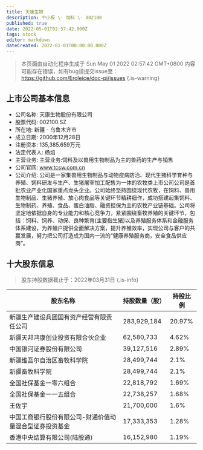 ```yaml
---
title: 天康生物
description: 中小板 \- 饲料 \- 002100
published: true
date: 2022-05-01T02:57:42.000Z
tags: stock
editor: markdown
dateCreated: 2022-01-01T00:00:00.000Z
---
```


> 本页面由自动化程序生成于 Sun May 01 2022 02:57:42 GMT+0800
> 内容可能存在错误，如有bug请提交issue至：https://github.com/Eroleice/doc-pi/issues
{.is-warning}

## 上市公司基本信息
- 公司名称: 天康生物股份有限公司
- 股票代码: 002100.SZ
- 所在地: 新疆 - 乌鲁木齐市
- 成立日期: 2000年12月28日
- 注册资本: 135,385.659万元
- 法定代表人: 杨焰
- 主营业务: 主营业务:饲料及以兽用生物制品为主的兽药的生产与销售
- 公司官网: www.tcsw.com.cn
- 公司介绍: 公司是一家集兽用生物制品与动物疫病防治、现代生猪科学育种与养殖、饲料研发与生产、生猪屠宰加工配售为一体的农牧类上市公司公司是首批农业产业化国家重点龙头企业。公司始终坚持围绕现代农牧，在饲料、兽用生物制品、生猪养殖、放心肉食品等关键环节精耕细作，成功搭建起集饲料、生物制药、养殖、食品、蛋白油脂、融资担保为主的农牧产业链基础。公司将坚定地依据自身的专业能力和核心竞争力，紧紧围绕畜牧养殖的关键环节，包括：饲料、饲养、动保、良种繁育(主要指生猪)以及养殖服务体系和金融服务体系建设，为养殖户提供全面解决方案，提升养殖效率，实现公司与客户的共赢发展，努力把公司打造成为国内一流的“健康养殖服务商，安全食品供应商”。


## 十大股东信息
> 股东持股数据截止于：2022年03月31日
{.is-info}

| 股东名称 | 持股数量（股） | 持股比例 |
| --- | --- | --- |
| 新疆生产建设兵团国有资产经营有限责任公司 | 283,929,184 | 20.97% |
| 新疆天邦鸿康创业投资有限合伙企业 | 62,580,733 | 4.62% |
| 中国银河证券股份有限公司 | 39,127,516 | 2.89% |
| 新疆维吾尔自治区畜牧科学院 | 28,499,744 | 2.1% |
| 新疆畜牧科学院 | 28,499,744 | 2.1% |
| 全国社保基金一零六组合 | 22,818,792 | 1.69% |
| 全国社保基金一一五组合 | 22,738,257 | 1.68% |
| 王佐宇 | 21,700,000 | 1.6% |
| 中国工商银行股份有限公司-财通价值动量混合型证券投资基金 | 17,333,353 | 1.28% |
| 香港中央结算有限公司(陆股通) | 16,152,980 | 1.19% |




